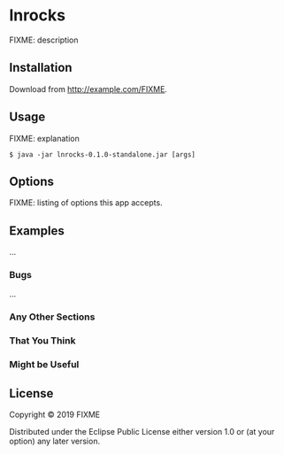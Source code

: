 # lnrocks

FIXME: description

## Installation

Download from http://example.com/FIXME.

## Usage

FIXME: explanation

    $ java -jar lnrocks-0.1.0-standalone.jar [args]

## Options

FIXME: listing of options this app accepts.

## Examples

...

### Bugs

...

### Any Other Sections
### That You Think
### Might be Useful

## License

Copyright © 2019 FIXME

Distributed under the Eclipse Public License either version 1.0 or (at
your option) any later version.
